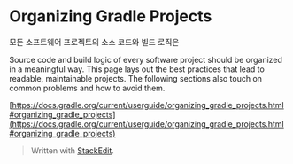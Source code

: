 # Organizing Gradle Projects

모든 소프트웨어 프로젝트의 소스 코드와 빌드 로직은 

Source code and build logic of every software project should be organized in a meaningful way. This page lays out the best practices that lead to readable, maintainable projects. The following sections also touch on common problems and how to avoid them.



[https://docs.gradle.org/current/userguide/organizing_gradle_projects.html#organizing_gradle_projects](https://docs.gradle.org/current/userguide/organizing_gradle_projects.html#organizing_gradle_projects)


> Written with [StackEdit](https://stackedit.io/).
<!--stackedit_data:
eyJoaXN0b3J5IjpbNjAwODk4MzkzLDE3MjM1NjYzMDVdfQ==
-->